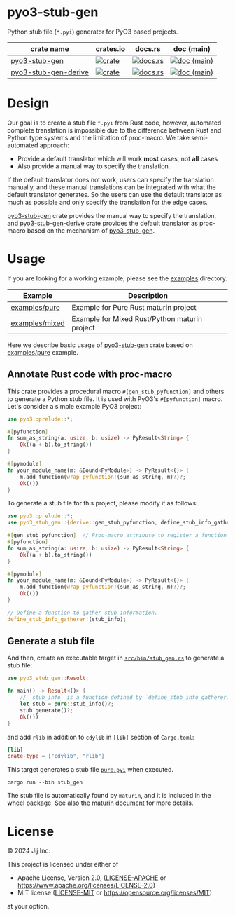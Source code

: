 # pyo3-stub-gen

Python stub file (`*.pyi`) generator for PyO3 based projects.

| crate name | crates.io | docs.rs | doc (main) |
| --- | --- | --- | --- |
| [pyo3-stub-gen] | [![crate](https://img.shields.io/crates/v/pyo3-stub-gen.svg)](https://crates.io/crates/pyo3-stub-gen)  | [![docs.rs](https://docs.rs/pyo3-stub-gen/badge.svg)](https://docs.rs/pyo3-stub-gen) | [![doc (main)](https://img.shields.io/badge/doc-main-blue?logo=github)](https://jij-inc.github.io/pyo3-stub-gen/pyo3_stub_gen/index.html) |
| [pyo3-stub-gen-derive] | [![crate](https://img.shields.io/crates/v/pyo3-stub-gen-derive.svg)](https://crates.io/crates/pyo3-stub-gen-derive)  | [![docs.rs](https://docs.rs/pyo3-stub-gen-derive/badge.svg)](https://docs.rs/pyo3-stub-gen-derive) | [![doc (main)](https://img.shields.io/badge/doc-main-blue?logo=github)](https://jij-inc.github.io/pyo3-stub-gen/pyo3_stub_gen_derive/index.html) |

[pyo3-stub-gen]: ./pyo3-stub-gen/
[pyo3-stub-gen-derive]: ./pyo3-stub-gen-derive/

# Design
Our goal is to create a stub file `*.pyi` from Rust code, however,
automated complete translation is impossible due to the difference between Rust and Python type systems and the limitation of proc-macro.
We take semi-automated approach:

- Provide a default translator which will work **most** cases, not **all** cases
- Also provide a manual way to specify the translation.

If the default translator does not work, users can specify the translation manually,
and these manual translations can be integrated with what the default translator generates.
So the users can use the default translator as much as possible and only specify the translation for the edge cases.

[pyo3-stub-gen] crate provides the manual way to specify the translation,
and [pyo3-stub-gen-derive] crate provides the default translator as proc-macro based on the mechanism of [pyo3-stub-gen].

# Usage

If you are looking for a working example, please see the [examples](./examples/) directory.

| Example          | Description                                   |
| ---------------- | --------------------------------------------- |
| [examples/pure]  | Example for Pure Rust maturin project         |
| [examples/mixed] | Example for Mixed Rust/Python maturin project |

[examples/pure]: ./examples/pure/
[examples/mixed]: ./examples/mixed/

Here we describe basic usage of [pyo3-stub-gen] crate based on [examples/pure] example.

## Annotate Rust code with proc-macro

This crate provides a procedural macro `#[gen_stub_pyfunction]` and others to generate a Python stub file.
It is used with PyO3's `#[pyfunction]` macro. Let's consider a simple example PyO3 project:

```rust
use pyo3::prelude::*;

#[pyfunction]
fn sum_as_string(a: usize, b: usize) -> PyResult<String> {
    Ok((a + b).to_string())
}

#[pymodule]
fn your_module_name(m: &Bound<PyModule>) -> PyResult<()> {
    m.add_function(wrap_pyfunction!(sum_as_string, m)?)?;
    Ok(())
}
```

To generate a stub file for this project, please modify it as follows:

```rust
use pyo3::prelude::*;
use pyo3_stub_gen::{derive::gen_stub_pyfunction, define_stub_info_gatherer};

#[gen_stub_pyfunction]  // Proc-macro attribute to register a function to stub file generator.
#[pyfunction]
fn sum_as_string(a: usize, b: usize) -> PyResult<String> {
    Ok((a + b).to_string())
}

#[pymodule]
fn your_module_name(m: &Bound<PyModule>) -> PyResult<()> {
    m.add_function(wrap_pyfunction!(sum_as_string, m)?)?;
    Ok(())
}

// Define a function to gather stub information.
define_stub_info_gatherer!(stub_info);
```

## Generate a stub file

And then, create an executable target in [`src/bin/stub_gen.rs`](./examples/pure/src/bin/stub_gen.rs) to generate a stub file:

```rust
use pyo3_stub_gen::Result;

fn main() -> Result<()> {
    // `stub_info` is a function defined by `define_stub_info_gatherer!` macro.
    let stub = pure::stub_info()?;
    stub.generate()?;
    Ok(())
}
```

and add `rlib` in addition to `cdylib` in `[lib]` section of `Cargo.toml`:

```toml
[lib]
crate-type = ["cdylib", "rlib"]
```

This target generates a stub file [`pure.pyi`](./examples/pure/pure.pyi) when executed.

```shell
cargo run --bin stub_gen
```

The stub file is automatically found by `maturin`, and it is included in the wheel package. See also the [maturin document](https://www.maturin.rs/project_layout#adding-python-type-information) for more details.

# License

© 2024 Jij Inc.

This project is licensed under either of

- Apache License, Version 2.0, ([LICENSE-APACHE](LICENSE-APACHE) or <https://www.apache.org/licenses/LICENSE-2.0>)
- MIT license ([LICENSE-MIT](LICENSE-MIT) or <https://opensource.org/licenses/MIT>)

at your option.
